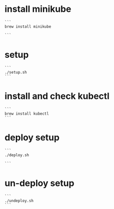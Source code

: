 # install minikube

    ```
    brew install minikube

    ```

# setup

    ```
    ./setup.sh
    ```

# install and check kubectl

    ```
    brew install kubectl
    ```

# deploy setup

    ```
    ./deploy.sh

    ```

# un-deploy setup

    ```
    ./undeploy.sh
    ```
